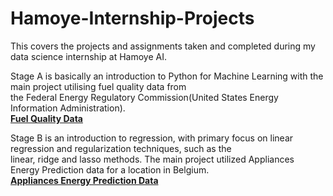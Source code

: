 # Hamoye-Internship-Projects
This covers the projects and assignments taken and completed during my data science internship at Hamoye AI.  

Stage A is basically an introduction to Python for Machine Learning with the main project utilising fuel quality data from   
the Federal Energy Regulatory Commission(United States Energy Information Administration).  
**[Fuel Quality Data](https://raw.githubusercontent.com/WalePhenomenon/climate_change/master/fuel_ferc1.csv)**  

Stage B is an introduction to regression, with primary focus on linear regression and regularization techniques, such as the  
linear, ridge and lasso methods. The main project utilized Appliances Energy Prediction data for a location in Belgium.  
**[Appliances Energy Prediction Data](https://archive.ics.uci.edu/ml/machine-learning-databases/00374/energydata_complete.csv)**
